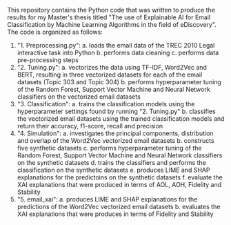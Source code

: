 This repository contains the Python code that was written to produce the results for my Master's thesis titled "The use of Explainable AI for Email Classification by Machine Learning Algorithms in the field of eDiscovery". The code is organized as follows:
1. "1. Preprocessing.py":
   a. loads the email data of the TREC 2010 Legal interactive task into Python
   b. performs data cleaning
   c. performs data pre-processing steps
2. "2. Tuning.py":
   a. vectorizes the data using TF-IDF, Word2Vec and BERT, resulting in three vectorized datasets for each of the email datasets (Topic 303 and Topic 304)
   b. performs hyperparameter tuning of the Random Forest, Support Vector Machine and Neural Network classifiers on the vectorized email datasets
3. "3. Classification":
   a. trains the classification models using the hyperparameter settings found by running "2. Tuning.py"
   b. classifies the vectorized email datasets using the trained classification models and return their accuracy, f1-score, recall and precision
4. "4. Simulation":
   a. investigates the principal components, distribution and overlap of the Word2Vec vectorized email datasets
   b. constructs five synthetic datasets
   c. performs hyperparameter tuning of the Random Forest, Support Vector Machine and Neural Network classifiers on the synthetic datasets
   d. trains the classifiers and performs the classification on the synthetic datasets
   e. produces LIME and SHAP explanations for the predictoins on the synthetic datasets
   f. evaluate the XAI explanations that were produced in terms of AOL, AOH, Fidelity and Stability
5. "5. email_xai":
   a. produces LIME and SHAP explanations for the predictions of the Word2Vec vectorized email datasets
   b. evaluates the XAI explanations that were produces in terms of Fidelity and Stability
